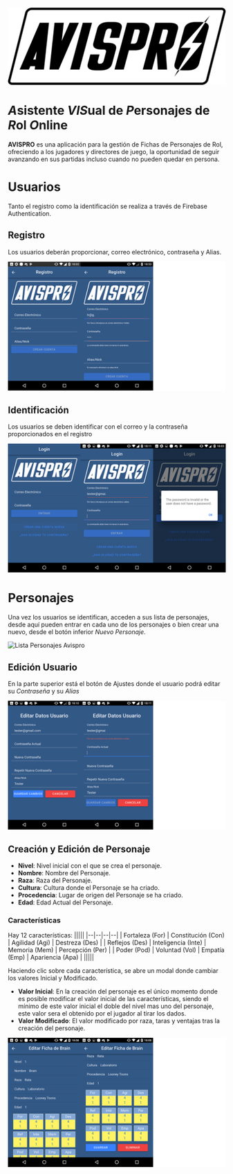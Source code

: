 ![Logo Avispro](https://github.com/GuillermoGarcia/imagenes-para-readmes/blob/master/avispro.png)
# *A*sistente *VIS*ual de *P*ersonajes de *R*ol *O*nline

**AVISPRO** es una aplicación para la gestión de Fichas de Personajes de Rol, ofreciendo a los jugadores y directores de juego, la oportunidad de seguir avanzando en sus partidas incluso cuando no pueden quedar en persona. 


# Usuarios

Tanto el registro como la identificación se realiza a través de Firebase Authentication.

## Registro

Los usuarios deberán proporcionar, correo electrónico, contraseña y Alias.

![Registro Avispro](https://github.com/GuillermoGarcia/imagenes-para-readmes/blob/master/Registro.png)

## Identificación

Los usuarios se deben identificar con el correo y la contraseña proporcionados en el registro

![Login Avispro](https://github.com/GuillermoGarcia/imagenes-para-readmes/blob/master/Login.png)




# Personajes

Una vez los usuarios se identifican, acceden a sus lista de personajes, desde aquí pueden entrar en cada uno de los personajes o bien crear una nuevo, desde el botón inferior *Nuevo Personaje*.

![Lista Personajes Avispro](https://github.com/GuillermoGarcia/imagenes-para-readmes/blob/master/Personaje.png)

## Edición Usuario

En la parte superior está el botón de Ajustes donde el usuario podrá editar su *Contraseña* y su *Alias*

![Edición Usuario Avispro](https://github.com/GuillermoGarcia/imagenes-para-readmes/blob/master/Usuario.png)

## Creación y Edición de Personaje

 - **Nivel**:  Nivel inicial con el que se crea el personaje.
 - **Nombre**: Nombre del Personaje.
 - **Raza**: Raza del Personaje.
 - **Cultura**: Cultura donde el Personaje se ha criado.
 - **Procedencia**: Lugar de origen del Personaje se ha criado.
 - **Edad**: Edad Actual del Personaje.

### Características
Hay 12 características:
|||||
|--|--|--|--|
| Fortaleza (For) | Constitución (Con)  | Agilidad (Agi) | Destreza (Des)   |
| Reflejos (Des)  | Inteligencia (Inte) | Memoria (Mem)  | Percepción (Per) |
| Poder (Pod)     | Voluntad (Vol)  | Empatía (Emp)  | Apariencia (Apa) |
|||||

Haciendo clic sobre cada característica, se abre un modal donde cambiar los valores Inicial y Modificado.
 - **Valor Inicial**: En la creación del personaje es el único momento donde es posible modificar el valor inicial de las características, siendo el mínimo de este valor inicial el doble del nivel mas uno del personaje, este valor sera el obtenido por el jugador al tirar los dados.
 - **Valor Modificado**: El valor modificado por raza, taras y ventajas tras la creación del personaje.

![Edición Personaje Avispro](https://github.com/GuillermoGarcia/imagenes-para-readmes/blob/master/Edicion.png)